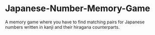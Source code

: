 # Japanese-Number-Memory-Game
 A memory game where you have to find matching pairs for Japanese numbers written in kanji and their hiragana counterparts.
